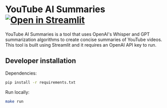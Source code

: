 # YouTube AI Summaries [![Open in Streamlit](https://static.streamlit.io/badges/streamlit_badge_black_white.svg)](https://youtube-ai-summaries.streamlit.app/)

YouTube AI Summaries is a tool that uses OpenAI's Whisper and GPT summarization algorithms to create concise summaries of YouTube videos. This tool is built using Streamlit and it requires an OpenAI API key to run.

## Developer installation

Dependencies:

```sh
pip install -r requirements.txt
```

Run locally:

```sh
make run
```
